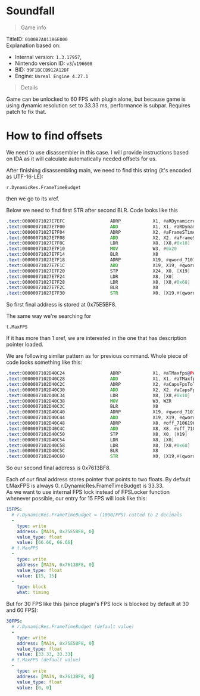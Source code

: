 # Soundfall

> Game info

TitleID: `0100B7A01386E000`<br>
Explanation based on:
- Internal version: `1.3.17957`, 
- Nintendo version ID: `v3`/`v196608`
- BID: `39F1BCCB912A12DF`
- Engine: `Unreal Engine 4.27.1`

> Details

Game can be unlocked to 60 FPS with plugin alone, but because game is using dynamic resolution set to 33.33 ms, performance is subpar. Requires patch to fix that.

# How to find offsets

We need to use disassembler in this case. I will provide instructions based on IDA as it will calculate automatically needed offsets for us.

After finishing disassembling main, we need to find this string (it's encoded as UTF-16-LE):
```
r.DynamicRes.FrameTimeBudget
```

then we go to its xref.

Below we need to find first STR after second BLR. Code looks like this
```asm
.text:00000071027E7EFC                 ADRP            X1, #aRDynamicresFra@PAGE ; "r.DynamicRes.FrameTimeBudget"
.text:00000071027E7F00                 ADD             X1, X1, #aRDynamicresFra@PAGEOFF ; "r.DynamicRes.FrameTimeBudget"
.text:00000071027E7F04                 ADRP            X2, #aFrameSTimeBudg@PAGE ; "Frame's time budget in milliseconds."
.text:00000071027E7F08                 ADD             X2, X2, #aFrameSTimeBudg@PAGEOFF ; "Frame's time budget in milliseconds."
.text:00000071027E7F0C                 LDR             X8, [X8,#0x10]
.text:00000071027E7F10                 MOV             W3, #0x20
.text:00000071027E7F14                 BLR             X8
.text:00000071027E7F18                 ADRP            X19, #qword_71075E5BE8@PAGE
.text:00000071027E7F1C                 ADD             X19, X19, #qword_71075E5BE8@PAGEOFF
.text:00000071027E7F20                 STP             X24, X0, [X19]
.text:00000071027E7F24                 LDR             X8, [X0]
.text:00000071027E7F28                 LDR             X8, [X8,#0x68]
.text:00000071027E7F2C                 BLR             X8
.text:00000071027E7F30                 STR             X0, [X19,#(qword_71075E5BF8 - 0x71075E5BE8)]
```

So first final address is stored at 0x75E5BF8.

The same way we're searching for 
```
t.MaxFPS
```
If it has more than 1 xref, we are interested in the one that has description pointer loaded.

We are following similar pattern as for previous command. Whole piece of code looks something like this:
```asm
.text:0000007102D40C24                 ADRP            X1, #aTMaxfps@PAGE ; "t.MaxFPS"
.text:0000007102D40C28                 ADD             X1, X1, #aTMaxfps@PAGEOFF ; "t.MaxFPS"
.text:0000007102D40C2C                 ADRP            X2, #aCapsFpsToTheGi@PAGE ; "Caps FPS to the given value.  Set to <="...
.text:0000007102D40C30                 ADD             X2, X2, #aCapsFpsToTheGi@PAGEOFF ; "Caps FPS to the given value.  Set to <="...
.text:0000007102D40C34                 LDR             X8, [X8,#0x10]
.text:0000007102D40C38                 MOV             W3, WZR
.text:0000007102D40C3C                 BLR             X8
.text:0000007102D40C40                 ADRP            X19, #qword_7107613BE8@PAGE
.text:0000007102D40C44                 ADD             X19, X19, #qword_7107613BE8@PAGEOFF
.text:0000007102D40C48                 ADRP            X8, #off_71061968B8@PAGE
.text:0000007102D40C4C                 ADD             X8, X8, #off_71061968B8@PAGEOFF
.text:0000007102D40C50                 STP             X8, X0, [X19]
.text:0000007102D40C54                 LDR             X8, [X0]
.text:0000007102D40C58                 LDR             X8, [X8,#0x68]
.text:0000007102D40C5C                 BLR             X8
.text:0000007102D40C60                 STR             X0, [X19,#(qword_7107613BF8 - 0x7107613BE8)]
```
So our second final address is 0x7613BF8.

Each of our final address stores pointer that points to two floats. By default t.MaxFPS is always 0. r.DynamicRes.FrameTimeBudget is 33.33.<br>
As we want to use internal FPS lock instead of FPSLocker function whenever possible, our entry for 15 FPS will look like this:
```yaml
15FPS:
  # r.DynamicRes.FrameTimeBudget = (1000/FPS) cutted to 2 decimals
  -
    type: write
    address: [MAIN, 0x75E5BF8, 0]
    value_type: float
    value: [66.66, 66.66]
  # t.MaxFPS
  -
    type: write
    address: [MAIN, 0x7613BF8, 0]
    value_type: float
    value: [15, 15]
  -
    type: block
    what: timing

```
But for 30 FPS like this (since plugin's FPS lock is blocked by default at 30 and 60 FPS):
```yaml
30FPS:
  # r.DynamicRes.FrameTimeBudget (default value)
  -
    type: write
    address: [MAIN, 0x75E5BF8, 0]
    value_type: float
    value: [33.33, 33.33]
  # t.MaxFPS (default value)
  -
    type: write
    address: [MAIN, 0x7613BF8, 0]
    value_type: float
    value: [0, 0]

```
